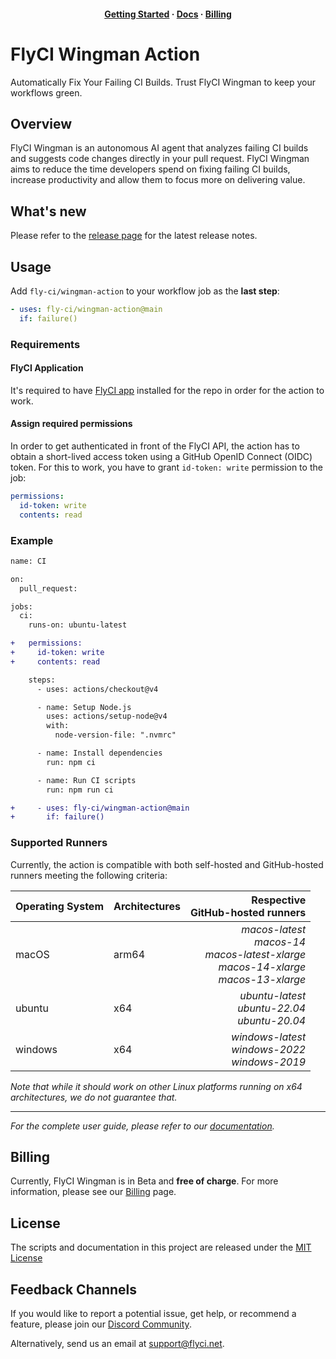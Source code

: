<h4 align="center">
  <a href="https://flyci.net/docs/getting-started/flyci-wingman#getting-started-with-flyci-wingman-github-action-recommended">Getting Started</a>
  ·
  <a href="https://flyci.net/docs/flyci-wingman">Docs</a>
  ·
  <a href="https://flyci.net/docs/about/billing#billing-process">Billing</a>
</h4>

# FlyCI Wingman Action

Automatically Fix Your Failing CI Builds. Trust FlyCI Wingman to keep your workflows green.

## Overview

FlyCI Wingman is an autonomous AI agent that analyzes failing CI builds and suggests code changes directly in your pull request. FlyCI Wingman aims to reduce the time developers spend on fixing failing CI builds, increase productivity and allow them to focus more on delivering value.

## What's new

Please refer to the [release page](https://github.com/fly-ci/wingman-action/releases/latest) for the latest release notes.

## Usage

Add `fly-ci/wingman-action` to your workflow job as the **last step**:

```yaml
- uses: fly-ci/wingman-action@main
  if: failure()
```

### Requirements

#### FlyCI Application

It's required to have [FlyCI app](https://github.com/apps/flyci-prod/installations/select_target) installed for the repo in order for the action to work.

#### Assign required permissions

In order to get authenticated in front of the FlyCI API, the action has to obtain a short-lived access token using a GitHub OpenID Connect (OIDC) token.
For this to work, you have to grant `id-token: write` permission to the job:

```yaml
permissions:
  id-token: write
  contents: read
```

### Example

```diff
name: CI

on:
  pull_request:

jobs:
  ci:
    runs-on: ubuntu-latest

+   permissions:
+     id-token: write
+     contents: read

    steps:
      - uses: actions/checkout@v4

      - name: Setup Node.js
        uses: actions/setup-node@v4
        with:
          node-version-file: ".nvmrc"

      - name: Install dependencies
        run: npm ci

      - name: Run CI scripts
        run: npm run ci

+     - uses: fly-ci/wingman-action@main
+       if: failure()
```

### Supported Runners

Currently, the action is compatible with both self-hosted and GitHub-hosted runners meeting the following criteria:

| Operating System | Architectures |                                                              Respective <br/> GitHub-hosted runners |
| :--------------- | :------------ | --------------------------------------------------------------------------------------------------: |
| macOS            | arm64         | _macos-latest <br/> macos-14 <br/> macos-latest-xlarge <br/> macos-14-xlarge <br/> macos-13-xlarge_ |
| ubuntu           | x64           |                                               _ubuntu-latest <br/> ubuntu-22.04 <br/> ubuntu-20.04_ |
| windows          | x64           |                                              _windows-latest <br/> windows-2022 <br/> windows-2019_ |

_Note that while it should work on other Linux platforms running on x64 architectures, we do not guarantee that._

---

_For the complete user guide, please refer to our [documentation](https://flyci.net/docs/flyci-wingman)._

## Billing

Currently, FlyCI Wingman is in Beta and **free of charge**. For more information, please see our [Billing](https://flyci.net/docs/about/billing#billing-process) page.

## License

The scripts and documentation in this project are released under the [MIT License](LICENSE)

## Feedback Channels

If you would like to report a potential issue, get help, or recommend a feature, please join our [Discord Community](https://discord.gg/JyCjh439da).

Alternatively, send us an email at [support@flyci.net](mailto:support@flyci.net?subject=send-feedback).
